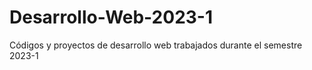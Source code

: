 # Desarrollo-Web-2023-1
Códigos y proyectos de desarrollo web trabajados durante el semestre 2023-1
